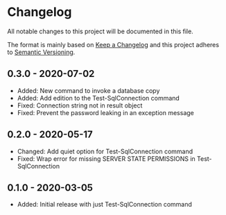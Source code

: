 ﻿# Changelog

All notable changes to this project will be documented in this file.

The format is mainly based on [Keep a Changelog](http://keepachangelog.com/)
and this project adheres to [Semantic Versioning](http://semver.org/).

## 0.3.0 - 2020-07-02

* Added: New command to invoke a database copy
* Added: Add edition to the Test-SqlConnection command
* Fixed: Connection string not in result object
* Fixed: Prevent the password leaking in an exception message

## 0.2.0 - 2020-05-17

* Changed: Add quiet option for Test-SqlConnection command
* Fixed: Wrap error for missing SERVER STATE PERMISSIONS in Test-SqlConnection

## 0.1.0 - 2020-03-05

* Added: Initial release with just Test-SqlConnection command

